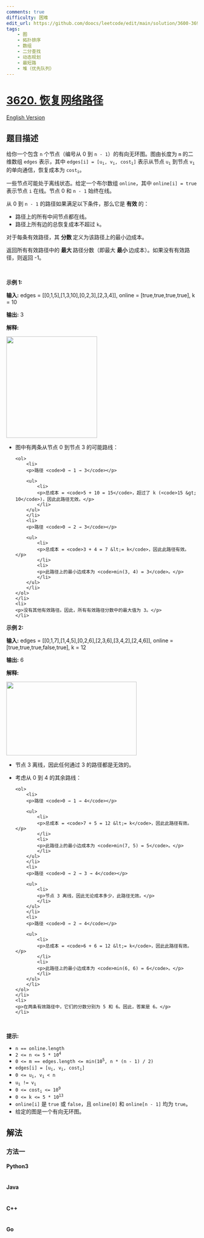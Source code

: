 ```yaml
---
comments: true
difficulty: 困难
edit_url: https://github.com/doocs/leetcode/edit/main/solution/3600-3699/3620.Network%20Recovery%20Pathways/README.md
tags:
    - 图
    - 拓扑排序
    - 数组
    - 二分查找
    - 动态规划
    - 最短路
    - 堆（优先队列）
---
```


<!-- problem:start -->

# [3620. 恢复网络路径](https://leetcode.cn/problems/network-recovery-pathways)

[English Version](/solution/3600-3699/3620.Network%20Recovery%20Pathways/README_EN.md)

## 题目描述

<!-- description:start -->

<p>给你一个包含 <code>n</code> 个节点（编号从 0 到 <code>n - 1</code>）的有向无环图。图由长度为 <code>m</code> 的二维数组 <code>edges</code> 表示，其中 <code>edges[i] = [u<sub>i</sub>, v<sub>i</sub>, cost<sub>i</sub>]</code> 表示从节点 <code>u<sub>i</sub></code> 到节点 <code>v<sub>i</sub></code> 的单向通信，恢复成本为 <code>cost<sub>i</sub></code>。</p>

<p>一些节点可能处于离线状态。给定一个布尔数组 <code>online</code>，其中 <code>online[i] = true</code> 表示节点 <code>i</code> 在线。节点 0 和 <code>n - 1</code> 始终在线。</p>

<p>从 0 到 <code>n - 1</code> 的路径如果满足以下条件，那么它是&nbsp;<strong>有效&nbsp;</strong>的：</p>

<ul>
	<li>路径上的所有中间节点都在线。</li>
	<li>路径上所有边的总恢复成本不超过 <code>k</code>。</li>
</ul>

<p>对于每条有效路径，其&nbsp;<strong>分数&nbsp;</strong>定义为该路径上的最小边成本。</p>

<p>返回所有有效路径中的&nbsp;<strong>最大&nbsp;</strong>路径分数（即最大&nbsp;<strong>最小&nbsp;</strong>边成本）。如果没有有效路径，则返回 -1。</p>

<p>&nbsp;</p>

<p><strong class="example">示例 1:</strong></p>

<div class="example-block">
<p><strong>输入:</strong> <span class="example-io">edges = [[0,1,5],[1,3,10],[0,2,3],[2,3,4]], online = [true,true,true,true], k = 10</span></p>

<p><strong>输出:</strong> <span class="example-io">3</span></p>

<p><strong>解释:</strong></p>

<p><img alt="" src="https://fastly.jsdelivr.net/gh/doocs/leetcode@main/solution/3600-3699/3620.Network%20Recovery%20Pathways/images/graph-10.png" style="width: 239px; height: 267px;" /></p>

<ul>
	<li>
	<p>图中有两条从节点 0 到节点 3 的可能路线：</p>

    <ol>
    	<li>
    	<p>路径 <code>0 → 1 → 3</code></p>

    	<ul>
    		<li>
    		<p>总成本 = <code>5 + 10 = 15</code>，超过了 k (<code>15 &gt; 10</code>)，因此此路径无效。</p>
    		</li>
    	</ul>
    	</li>
    	<li>
    	<p>路径 <code>0 → 2 → 3</code></p>

    	<ul>
    		<li>
    		<p>总成本 = <code>3 + 4 = 7 &lt;= k</code>，因此此路径有效。</p>
    		</li>
    		<li>
    		<p>此路径上的最小边成本为 <code>min(3, 4) = 3</code>。</p>
    		</li>
    	</ul>
    	</li>
    </ol>
    </li>
    <li>
    <p>没有其他有效路径。因此，所有有效路径分数中的最大值为 3。</p>
    </li>

</ul>
</div>

<p><strong class="example">示例 2:</strong></p>

<div class="example-block">
<p><strong>输入:</strong> <span class="example-io">edges = [[0,1,7],[1,4,5],[0,2,6],[2,3,6],[3,4,2],[2,4,6]], online = [true,true,true,false,true], k = 12</span></p>

<p><strong>输出:</strong> <span class="example-io">6</span></p>

<p><strong>解释:</strong></p>

<p><img alt="" src="https://fastly.jsdelivr.net/gh/doocs/leetcode@main/solution/3600-3699/3620.Network%20Recovery%20Pathways/images/graph-11.png" style="width: 343px; height: 194px;" /></p>

<ul>
	<li>
	<p>节点 3 离线，因此任何通过 3 的路径都是无效的。</p>
	</li>
	<li>
	<p>考虑从 0 到 4 的其余路线：</p>

    <ol>
    	<li>
    	<p>路径 <code>0 → 1 → 4</code></p>

    	<ul>
    		<li>
    		<p>总成本 = <code>7 + 5 = 12 &lt;= k</code>，因此此路径有效。</p>
    		</li>
    		<li>
    		<p>此路径上的最小边成本为 <code>min(7, 5) = 5</code>。</p>
    		</li>
    	</ul>
    	</li>
    	<li>
    	<p>路径 <code>0 → 2 → 3 → 4</code></p>

    	<ul>
    		<li>
    		<p>节点 3 离线，因此无论成本多少，此路径无效。</p>
    		</li>
    	</ul>
    	</li>
    	<li>
    	<p>路径 <code>0 → 2 → 4</code></p>

    	<ul>
    		<li>
    		<p>总成本 = <code>6 + 6 = 12 &lt;= k</code>，因此此路径有效。</p>
    		</li>
    		<li>
    		<p>此路径上的最小边成本为 <code>min(6, 6) = 6</code>。</p>
    		</li>
    	</ul>
    	</li>
    </ol>
    </li>
    <li>
    <p>在两条有效路径中，它们的分数分别为 5 和 6。因此，答案是 6。</p>
    </li>

</ul>
</div>

<p>&nbsp;</p>

<p><strong>提示:</strong></p>

<ul>
	<li><code>n == online.length</code></li>
	<li><code>2 &lt;= n &lt;= 5 * 10<sup>4</sup></code></li>
	<li><code>0 &lt;= m == edges.length &lt;= min(10<sup>5</sup>, n * (n - 1) / 2)</code></li>
	<li><code>edges[i] = [u<sub>i</sub>, v<sub>i</sub>, cost<sub>i</sub>]</code></li>
	<li><code>0 &lt;= u<sub>i</sub>, v<sub>i</sub> &lt; n</code></li>
	<li><code>u<sub>i</sub> != v<sub>i</sub></code></li>
	<li><code>0 &lt;= cost<sub>i</sub> &lt;= 10<sup>9</sup></code></li>
	<li><code>0 &lt;= k &lt;= 5 * 10<sup>13</sup></code></li>
	<li><code>online[i]</code> 是 <code>true</code> 或 <code>false</code>，且 <code>online[0]</code> 和 <code>online[n - 1]</code> 均为 <code>true</code>。</li>
	<li>给定的图是一个有向无环图。</li>
</ul>

<!-- description:end -->

## 解法

<!-- solution:start -->

### 方法一

<!-- tabs:start -->

#### Python3

```python

```

#### Java

```java

```

#### C++

```cpp

```

#### Go

```go

```

<!-- tabs:end -->

<!-- solution:end -->

<!-- problem:end -->
